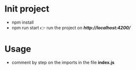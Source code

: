 # Init project
+ npm install
+ npm run start 👉 run the project on ***http://localhost:4200/***

# Usage
+ comment by step on the imports in the file **index.js**

